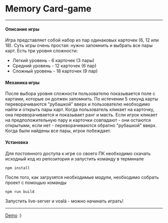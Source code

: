 # Memory Card-game

---

#### Описание игры

Игра представляет собой набор из пар одинаковых карточек (6, 12 или 18). Суть игры очень простая: нужно запомнить и выбрать все пары карт.
Есть три уровня сложности:

- Легкий уровень - 6 карточек (3 пары)
- Средний уровень - 12 карточек (6 пар)
- Сложный уровень - 18 карточек (9 пар)

#### Механика игры

После выбора уровня сложности пользователю показывается поле с картами, которые он должен запомнить.
По истечении 5 секунд карты переворачиваются "рубашкой" вверх и пользователю необходимо найти и открыть пары карт.
Когда пользователь кликает на карточку, она переворачивается и показывает ранг и масть. Если игрок кликает на предположительную пару и карточки совпадают - они остаются открытыми, если нет - переворачиваются обратно "рубашкой" вверх.
Когда были найдены все пары, игрок побеждает.

#### Установка

Для постоянного доступа к игре со своего ПК необходимо скачать исходный код из репозитория и запустить команду в терминале

```
npm install
```

После того, как загрузятся необходимые модули, необходимо собрать проект с помощью команды

```
npm run build
```

Запустить live-server и voalá - можно начинать играть!

---

[Demo](https://memory-cardgame-leo.netlify.app/) :)
